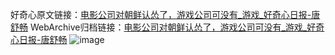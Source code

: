 好奇心原文链接：[电影公司对朝鲜认怂了，游戏公司可没有_游戏_好奇心日报-唐舒畅](https://www.qdaily.com/articles/4668.html)
WebArchive归档链接：[电影公司对朝鲜认怂了，游戏公司可没有_游戏_好奇心日报-唐舒畅](http://web.archive.org/web/20190623162434/https://www.qdaily.com/articles/4668.html)
![image](http://ww3.sinaimg.cn/large/007d5XDply1g3w5p383a2j30u02sse81)